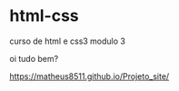 # html-css
 curso de html e css3 modulo 3

oi tudo bem? 


https://matheus8511.github.io/Projeto_site/